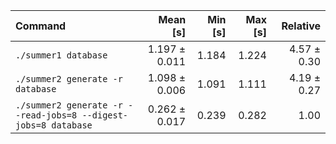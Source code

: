 | Command | Mean [s] | Min [s] | Max [s] | Relative |
|:---|---:|---:|---:|---:|
| `./summer1 database` | 1.197 ± 0.011 | 1.184 | 1.224 | 4.57 ± 0.30 |
| `./summer2 generate -r database` | 1.098 ± 0.006 | 1.091 | 1.111 | 4.19 ± 0.27 |
| `./summer2 generate -r --read-jobs=8 --digest-jobs=8 database` | 0.262 ± 0.017 | 0.239 | 0.282 | 1.00 |
